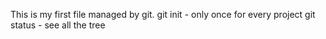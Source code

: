 This is my first file managed by git.
git init - only once for every project
git status - see all the tree
